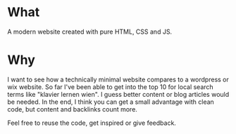 # What
A modern website created with pure HTML, CSS and JS. 

# Why
I want to see how a technically minimal website compares to a wordpress or wix website. So far I've been able to get into the top 10 for local search terms like "klavier lernen wien". I guess better content or blog articles would be needed. In the end, I think you can get a small advantage with clean code, but content and backlinks count more.

Feel free to reuse the code, get inspired or give feedback.
